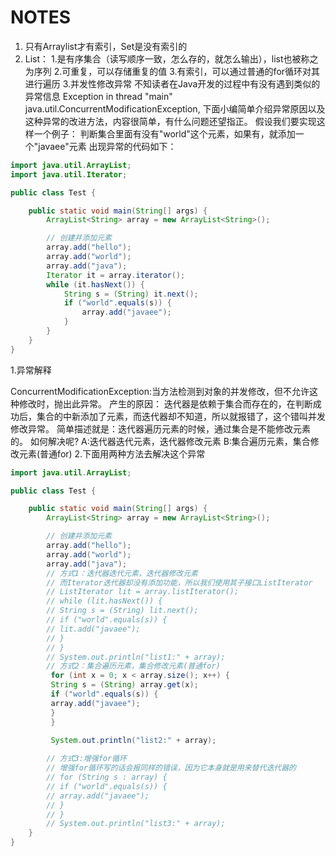 # NOTES
1. 只有Arraylist才有索引，Set是没有索引的
2. List：
    1.是有序集合（读写顺序一致，怎么存的，就怎么输出），list也被称之为序列
    2.可重复，可以存储重复的值
    3.有索引，可以通过普通的for循环对其进行遍历
3.并发性修改异常
不知读者在Java开发的过程中有没有遇到类似的异常信息 Exception in thread "main" java.util.ConcurrentModificationException, 下面小编简单介绍异常原因以及这种异常的改进方法，内容很简单，有什么问题还望指正。
假设我们要实现这样一个例子： 判断集合里面有没有"world"这个元素，如果有，就添加一个"javaee"元素
出现异常的代码如下：
```java
import java.util.ArrayList;
import java.util.Iterator;

public class Test {

    public static void main(String[] args) {
        ArrayList<String> array = new ArrayList<String>();

        // 创建并添加元素
        array.add("hello");
        array.add("world");
        array.add("java");
        Iterator it = array.iterator();
        while (it.hasNext()) {
            String s = (String) it.next();
            if ("world".equals(s)) {
                array.add("javaee");
            }
        }
    }
}
```

1.异常解释

ConcurrentModificationException:当方法检测到对象的并发修改，但不允许这种修改时，抛出此异常。
产生的原因：
迭代器是依赖于集合而存在的，在判断成功后，集合的中新添加了元素，而迭代器却不知道，所以就报错了，这个错叫并发修改异常。
简单描述就是：迭代器遍历元素的时候，通过集合是不能修改元素的。
如何解决呢?
A:迭代器迭代元素，迭代器修改元素
B:集合遍历元素，集合修改元素(普通for)
2.下面用两种方法去解决这个异常

```java
import java.util.ArrayList;

public class Test {

    public static void main(String[] args) {
        ArrayList<String> array = new ArrayList<String>();

        // 创建并添加元素
        array.add("hello");
        array.add("world");
        array.add("java");
        // 方式1：迭代器迭代元素，迭代器修改元素
        // 而Iterator迭代器却没有添加功能，所以我们使用其子接口ListIterator
        // ListIterator lit = array.listIterator();
        // while (lit.hasNext()) {
        // String s = (String) lit.next();
        // if ("world".equals(s)) {
        // lit.add("javaee");
        // }
        // }
        // System.out.println("list1:" + array);
        // 方式2：集合遍历元素，集合修改元素(普通for)
         for (int x = 0; x < array.size(); x++) {
         String s = (String) array.get(x);
         if ("world".equals(s)) {
         array.add("javaee");
         }
         }
        
         System.out.println("list2:" + array);

        // 方式3:增强for循环
        // 增强for循环写的话会报同样的错误，因为它本身就是用来替代迭代器的
        // for (String s : array) {
        // if ("world".equals(s)) {
        // array.add("javaee");
        // }
        // }
        // System.out.println("list3:" + array);
    }
}

```
